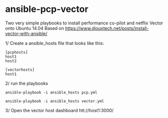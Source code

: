 # ansible-pcp-vector
Two very simple playbooks to install performance co-pilot and netflix Vector onto Ubuntu 14.04
Based on https://www.djouxtech.net/posts/install-vector-with-ansible/

1/ Create a ansible_hosts file that looks like this:

```
[pcphosts]
host1
host2

[vectorhosts]
host1
```

2/ run the playbooks

```
ansible-playbook -i ansible_hosts pcp.yml
```

```
ansible-playbook -i ansible_hosts vector.yml
```

3/ Open the vector host dashboard htt://host1:3000/




